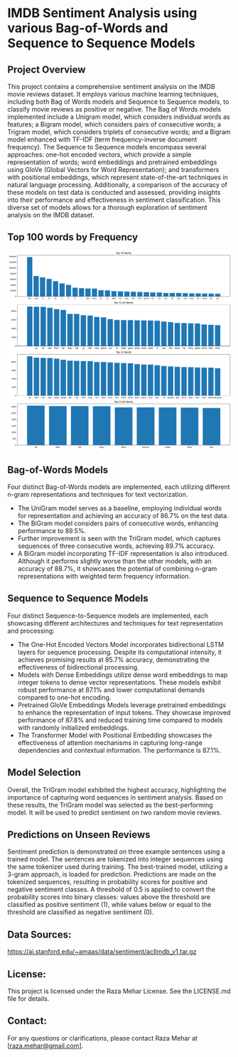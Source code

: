 # IMDB Sentiment Analysis using various Bag-of-Words and Sequence to Sequence Models

## Project Overview
This project contains a comprehensive sentiment analysis on the IMDB movie reviews dataset. It employs various machine learning techniques, including both Bag of Words models and Sequence to Sequence models, to classify movie reviews as positive or negative. The Bag of Words models implemented include a Unigram model, which considers individual words as features; a Bigram model, which considers pairs of consecutive words; a Trigram model, which considers triplets of consecutive words; and a Bigram model enhanced with TF-IDF (term frequency-inverse document frequency). The Sequence to Sequence models encompass several approaches: one-hot encoded vectors, which provide a simple representation of words; word embeddings and pretrained embeddings using GloVe (Global Vectors for Word Representation); and transformers with positional embeddings, which represent state-of-the-art techniques in natural language processing. Additionally, a comparison of the accuracy of these models on test data is conducted and assessed, providing insights into their performance and effectiveness in sentiment classification. This diverse set of models allows for a thorough exploration of sentiment analysis on the IMDB dataset.

## Top 100 words by Frequency

<div>
  <img src='docs/top100words.png'>
</div>

## Bag-of-Words Models
Four distinct Bag-of-Words models are implemented, each utilizing different n-gram representations and techniques for text vectorization.

- The UniGram model serves as a baseline, employing individual words for representation and achieving an accuracy of 86.7% on the test data.
- The BiGram model considers pairs of consecutive words, enhancing performance to 89.5%.
- Further improvement is seen with the TriGram model, which captures sequences of three consecutive words, achieving 89.7% accuracy.
- A BiGram model incorporating TF-IDF representation is also introduced. Although it performs slightly worse than the other models, with an accuracy of 88.7%, it showcases the potential of combining n-gram representations with weighted term frequency information.

## Sequence to Sequence Models
Four distinct Sequence-to-Sequence models are implemented, each showcasing different architectures and techniques for text representation and processing:

- The One-Hot Encoded Vectors Model incorporates bidirectional LSTM layers for sequence processing. Despite its computational intensity, it achieves promising results at 85.7% accuracy, demonstrating the effectiveness of bidirectional processing.
- Models with Dense Embeddings utilize dense word embeddings to map integer tokens to dense vector representations. These models exhibit robust performance at 87.1% and lower computational demands compared to one-hot encoding.
- Pretrained GloVe Embeddings Models leverage pretrained embeddings to enhance the representation of input tokens. They showcase improved performance of 87.8% and reduced training time compared to models with randomly initialized embeddings.
- The Transformer Model with Positional Embedding showcases the effectiveness of attention mechanisms in capturing long-range dependencies and contextual information. The performance is 87.1%.

## Model Selection
Overall, the TriGram model exhibited the highest accuracy, highlighting the importance of capturing word sequences in sentiment analysis. Based on these results, the TriGram model was selected as the best-performing model. It will be used to predict sentiment on two random movie reviews.

## Predictions on Unseen Reviews
Sentiment prediction is demonstrated on three example sentences using a trained model. The sentences are tokenized into integer sequences using the same tokenizer used during training. The best-trained model, utilizing a 3-gram approach, is loaded for prediction. Predictions are made on the tokenized sequences, resulting in probability scores for positive and negative sentiment classes. A threshold of 0.5 is applied to convert the probability scores into binary classes: values above the threshold are classified as positive sentiment (1), while values below or equal to the threshold are classified as negative sentiment (0).

## Data Sources:
https://ai.stanford.edu/~amaas/data/sentiment/aclImdb_v1.tar.gz

## License:
This project is licensed under the Raza Mehar License. See the LICENSE.md file for details.

## Contact:
For any questions or clarifications, please contact Raza Mehar at [raza.mehar@gmail.com].
